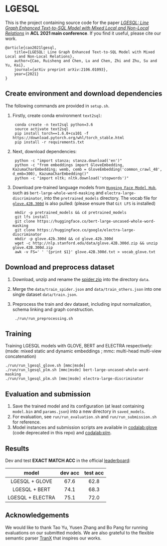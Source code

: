 # LGESQL

This is the project containing source code for the paper [*LGESQL: Line Graph Enhanced Text-to-SQL Model with Mixed Local and Non-Local Relations*](https://arxiv.org/abs/2004.12299) in **ACL 2021 main conference**. If you find it useful, please cite our work.

    @article{cao2021lgesql,
        title={LGESQL: Line Graph Enhanced Text-to-SQL Model with Mixed Local and Non-Local Relations},
        author={Cao, Ruisheng and Chen, Lu and Chen, Zhi and Zhu, Su and Yu, Kai},
        journal={arXiv preprint arXiv:2106.01093},
        year={2021}
    }


## Create environment and download dependencies
The following commands are provided in `setup.sh`.

1. Firstly, create conda environment `text2sql`:
    
        conda create -n text2sql python=3.6
        source activate text2sql
        pip install torch==1.6.0+cu101 -f https://download.pytorch.org/whl/torch_stable.html
        pip install -r requirements.txt

2. Next, download dependencies:

        python -c "import stanza; stanza.download('en')"
        python -c "from embeddings import GloveEmbedding, KazumaCharEmbedding; wemb, cemb = GloveEmbedding('common_crawl_48', d_emb=300), KazumaCharEmbedding()"
        python -c "import nltk; nltk.download('stopwords')"

3. Download pre-trained language models from [`Hugging Face Model Hub`](https://huggingface.co/models), such as `bert-large-whole-word-masking` and `electra-large-discriminator`, into the `pretrained_models` directory. The vocab file for [`glove.42B.300d`](http://nlp.stanford.edu/data/glove.42B.300d.zip) is also pulled: (please ensure that `Git LFS` is installed)

        mkdir -p pretrained_models && cd pretrained_models
        git lfs install
        git clone https://huggingface.co/bert-large-uncased-whole-word-masking
        git clone https://huggingface.co/google/electra-large-discriminator
        mkdir -p glove.42b.300d && cd glove.42b.300d
        wget -c http://nlp.stanford.edu/data/glove.42B.300d.zip && unzip glove.42B.300d.zip
        awk -v FS=' ' '{print $1}' glove.42B.300d.txt > vocab_glove.txt

## Download and preprocess dataset

1. Download, unzip and rename the [spider.zip](https://drive.google.com/uc?export=download&id=1_AckYkinAnhqmRQtGsQgUKAnTHxxX5J0) into the directory `data`.

2. Merge the `data/train_spider.json` and `data/train_others.json` into one single dataset `data/train.json`.

3. Preprocess the train and dev dataset, including input normalization, schema linking and graph construction.

        ./run/run_preprocessing.sh

## Training

Training LGESQL models with GLOVE, BERT and ELECTRA respectively: (msde: mixed static and dynamic embeddings ; mmc: multi-head multi-view concatenation)

    ./run/run_lgesql_glove.sh [mmc|msde]
    ./run/run_lgesql_plm.sh [mmc|msde] bert-large-uncased-whole-word-masking
    ./run/run_lgesql_plm.sh [mmc|msde] electra-large-discriminator

## Evaluation and submission

1. Save the trained model and its configuration (at least containing `model.bin` and `params.json`) into a new directory in `saved_models`.
2. For evaluation, see `run/run_evaluation.sh` and `run/run_submission.sh` for reference.
3. Model instances and submission scripts are available in [codalab:glove](https://worksheets.codalab.org/worksheets/0x509e0907c63f4f9ab92fe5490069aa7e) (code deprecated in this repo) and [codalab:plm](https://worksheets.codalab.org/worksheets/0x53017948b7dc4cbd95d3191a35f6b6b2).


## Results
Dev and test **EXACT MATCH ACC** in the official [leaderboard](https://yale-lily.github.io//spider):

| model | dev acc | test acc |
| :---: | :---: | :---: |
| LGESQL + GLOVE | 67.6 | 62.8 |
| LGESQL + BERT | 74.1 | 68.3 |
| LGESQL + ELECTRA | 75.1 | 72.0 |

## Acknowledgements

We would like to thank Tao Yu, Yusen Zhang and Bo Pang for running evaluations on our submitted models. We are also grateful to the flexible semantic parser [TranX](https://github.com/pcyin/tranX) that inspires our works.